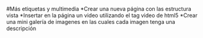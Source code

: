 #Más etiquetas y multimedia
*Crear una nueva página con las estructura vista
*Insertar en la página un video utilizando el tag video de html5
*Crear una mini galería de imagenes en las cuales cada imagen tenga una descripción